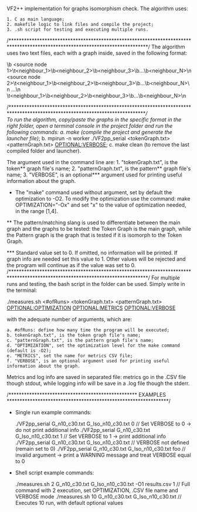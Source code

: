 VF2++ implementation for graphs isomorphism check. The algorithm uses:

	1. C as main language;
	2. makefile logic to link files and compile the project;
	3. .sh script for testing and executing multiple runs.

/******************************************************************************************************************************/
The algorithm uses two text files, each with a graph inside, saved in the following format:

<number of nodes>\b<total file lines>
<source node 1>\t<neighbour_1>\b<neighbour_2>\b<neighbour_3>\b...\b<neighbour_N>\n
<source node 2>\t<neighbour_1>\b<neighbour_2>\b<neighbour_3>\b...\b<neighbour_N>\n
...\n
<source node N>\t<neighbour_1>\b<neighbour_2>\b<neighbour_3>\b...\b<neighbour_N>\n


/******************************************************************************************************************************/	
To run the algorithm, copy/paste the graphs in the specific format in the right folder, open a terminal console in
the project folder and run the following commands:
	a. make (compile the project and generate the launcher file)*;
	b. mpirun -n worker ./VF2pp_serial <tokenGraph.txt> <patternGraph.txt> <OPTIONAL:VERBOSE>;
	c. make clean (to remove the last compiled folder and launcher).

The argument used in the command line are:
	1. "tokenGraph.txt", is the token** graph file's name;
	2. "patternGraph.txt", is the pattern** graph file's name;
	3. "VERBOSE", is an optional*** argument used for printing useful information about the graph.

*   The "make" command used without argument, set by default the optimization to -O2. To modify the optimization use the command:
	make OPTIMIZATION="-Ox"
    and set "x" to the value of optimization needed, in the range [1,4].
  
**  The pattern/matching slang is used to differentiate between the main graph and the graphs to be tested:
    the Token Graph is the main graph, while the Pattern graph is the graph that is tested if it is isomorph
    to the Token Graph.
  
*** Standard value set to 0. If omitted, no information will be printed. If graph info are needed set this value to 1.
   Other values will be rejected and the program will continue as if the value was set to 0.
/******************************************************************************************************************************/
For multiple runs and testing, the bash script in the folder can be used. Simply write in the terminal:

./measures.sh <#ofRuns> <tokenGraph.txt> <patternGraph.txt> <OPTIONAL:OPTIMIZATION> <OPTIONAL:METRICS> <OPTIONAL:VERBOSE>

with the adequate number of arguments, which are:
	
	a. #ofRuns: define how many time the program will be executed;
	b. tokenGraph.txt", is the token graph file's name;
	c. "patternGraph.txt", is the pattern graph file's name;
	d. "OPTIMIZATION", set the optimization level for the make command (default is -O2);
	e. "METRICS", set the name for metrics CSV file;
	f. "VERBOSE", is an optional argument used for printing useful information about the graph.
	
Metrics and log info are saved in separated file: metrics go in the .CSV file though stdout, while logging info will be
save in a .log file though the stderr.

/************************************************** EXAMPLES ***************************************************************/
- Single run example commands:

    ./VF2pp_serial G_n10_c30.txt G_Iso_n10_c30.txt 0    	// Set VERBOSE to 0 -> do not print additional info
    ./VF2pp_serial G_n10_c30.txt G_Iso_n10_c30.txt 1    	// Set VERBOSE to 1 -> print additional info
    ./VF2pp_serial G_n10_c30.txt G_Iso_n10_c30.txt	    	// VERBOSE not defined (remain set to 0)
    ./VF2pp_serial G_n10_c30.txt G_Iso_n10_c30.txt foo		// invalid argument -> print a WARNING message and treat VERBOSE equal to 0

- Shell script example commands:

   ./measures.sh 2 G_n10_c30.txt G_Iso_n10_c30.txt -O1 results.csv 1   // Full command with 2 execution, set OPTIMIZATION, .CSV file name and VERBOSE mode
   ./measures.sh 10 G_n10_c30.txt G_Iso_n10_c30.txt 		       // Executes 10 run, with default optional values

   
    

